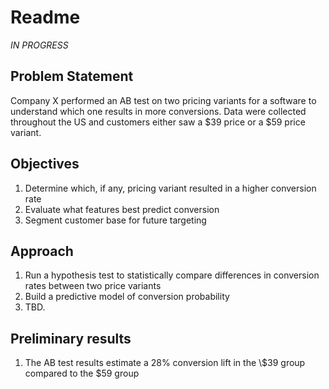 # Readme

*IN PROGRESS*

## Problem Statement

Company X performed an AB test on two pricing variants for a software to understand which one results in more conversions. Data were collected throughout the US and customers either saw a $39 price or a $59 price variant. 

## Objectives

1. Determine which, if any, pricing variant resulted in a higher conversion rate
2. Evaluate what features best predict conversion
3. Segment customer base for future targeting 


## Approach

1. Run a hypothesis test to statistically compare differences in conversion rates between two price variants
2. Build a predictive model of conversion probability
3. TBD.

## Preliminary results

1. The AB test results estimate a 28% conversion lift in the \\$39 group compared to the $59 group
